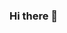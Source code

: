 ### Hi there 👋

<!--
**gabrielrobinson000/gabrielrobinson000** is a ✨ _special_ ✨ repository because its `README.md` (this file) appears on your GitHub profile.

Here are some ideas to get you started:

- 🔭 I’m currently working on ...
- 🌱 I’m currently learning Computer Aided Design (OpenScad).
- 👯 I’m looking to collaborate on the future of manufacturing.
- 🤔 I’m looking for help with my programming and algorithm literacy.
- 💬 Ask me about ... 
- 📫 How to reach me: Gabrielrobinson000@gmail.com, Main Cell (815)596-0270
- ⚡ Fun fact: DFTBA
-->
